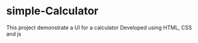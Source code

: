 # simple-Calculator
This project demonstrate a UI for a calculator
Developed using HTML, CSS and js
